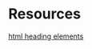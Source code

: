# Resources

[html heading elements](https://developer.mozilla.org/en-US/docs/Web/HTML/Element/Heading_Elements)


